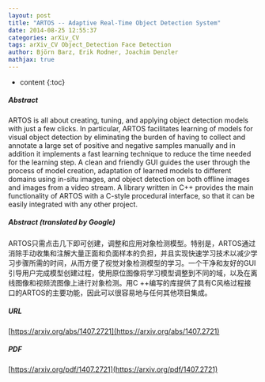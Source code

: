 ```yaml
---
layout: post
title: "ARTOS -- Adaptive Real-Time Object Detection System"
date: 2014-08-25 12:55:37
categories: arXiv_CV
tags: arXiv_CV Object_Detection Face Detection
author: Björn Barz, Erik Rodner, Joachim Denzler
mathjax: true
---
```


* content
{:toc}

##### Abstract
ARTOS is all about creating, tuning, and applying object detection models with just a few clicks. In particular, ARTOS facilitates learning of models for visual object detection by eliminating the burden of having to collect and annotate a large set of positive and negative samples manually and in addition it implements a fast learning technique to reduce the time needed for the learning step. A clean and friendly GUI guides the user through the process of model creation, adaptation of learned models to different domains using in-situ images, and object detection on both offline images and images from a video stream. A library written in C++ provides the main functionality of ARTOS with a C-style procedural interface, so that it can be easily integrated with any other project.

##### Abstract (translated by Google)
ARTOS只需点击几下即可创建，调整和应用对象检测模型。特别是，ARTOS通过消除手动收集和注解大量正面和负面样本的负担，并且实现快速学习技术以减少学习步骤所需的时间，从而方便了视觉对象检测模型的学习。一个干净和友好的GUI引导用户完成模型创建过程，使用原位图像将学习模型调整到不同的域，以及在离线图像和视频流图像上进行对象检测。用C ++编写的库提供了具有C风格过程接口的ARTOS的主要功能，因此可以很容易地与任何其他项目集成。

##### URL
[https://arxiv.org/abs/1407.2721](https://arxiv.org/abs/1407.2721)

##### PDF
[https://arxiv.org/pdf/1407.2721](https://arxiv.org/pdf/1407.2721)

